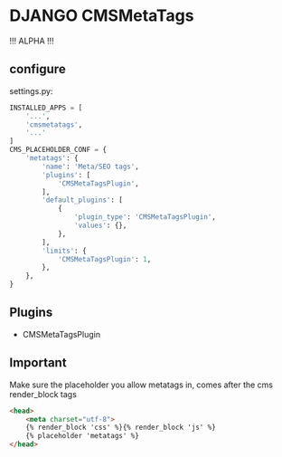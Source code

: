 # DJANGO CMSMetaTags

!!! ALPHA !!!  

## configure

settings.py:
```python
INSTALLED_APPS = [
    '...',
    'cmsmetatags',
    '...'
]
CMS_PLACEHOLDER_CONF = {
    'metatags': {
        'name': 'Meta/SEO tags',
        'plugins': [
            'CMSMetaTagsPlugin',
        ],
        'default_plugins': [
            {
                'plugin_type': 'CMSMetaTagsPlugin',
                'values': {},
            },
        ],
        'limits': {
            'CMSMetaTagsPlugin': 1,
        },
    },
}
```

## Plugins

* CMSMetaTagsPlugin

## Important
Make sure the placeholder you allow metatags in, comes after the cms render_block tags  
```html
<head>
    <meta charset="utf-8">
    {% render_block 'css' %}{% render_block 'js' %}
    {% placeholder 'metatags' %}
</head>
```